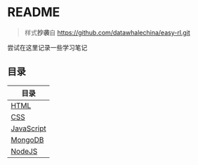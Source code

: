 # README

>样式**抄袭**自 https://github.com/datawhalechina/easy-rl.git

尝试在这里记录一些学习笔记

## 目录
|目录 | 
|-----|
|[HTML](https://aishan224.github.io/my_notion_test/#/DOCS/HTML)|
|[CSS](https://aishan224.github.io/my_notion_test/#/DOCS/CSS)|
|[JavaScript](https://aishan224.github.io/my_notion_test/#/DOCS/JavaScript)|
|[MongoDB]((https://aishan224.github.io/my_notion_test/#/DOCS/MongoDB))|
|[NodeJS]((https://aishan224.github.io/my_notion_test/#/DOCS/NodeJS))|